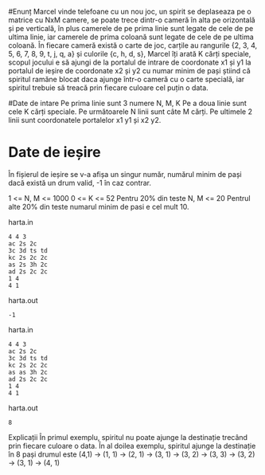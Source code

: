 #Enunț
Marcel vinde telefoane cu un nou joc, un spirit se deplaseaza pe o matrice cu NxM camere, 
se poate trece dintr-o cameră în alta pe orizontală și pe verticală, în plus camerele de pe prima 
linie sunt legate de cele de pe ultima linie, iar camerele de prima coloană sunt legate de cele de pe ultima coloană.
În fiecare cameră există o carte de joc, carțile au rangurile {2, 3, 4, 5, 6, 7, 8, 9, t, j, q, a} 
și culorile {c, h, d, s}, Marcel îți arată K cărți speciale, scopul jocului e să ajungi de la portalul 
de intrare de coordonate x1 și y1 la portalul de ieșire de coordonate x2 și y2 cu numar minim de pași știind că
spiritul ramăne blocat daca ajunge într-o cameră cu o carte specială, 
iar spiritul trebuie să treacă prin fiecare culoare cel puțin o data.

#Date de intare
Pe prima linie sunt 3 numere N, M, K
Pe a doua linie sunt cele K cărți speciale.
Pe următoarele N linii sunt câte M cărți.
Pe ultimele 2 linii sunt coordonatele portalelor x1 y1 și x2 y2.

# Date de ieșire
În fișierul de ieșire se v-a afișa un singur număr, numărul minim de pași dacă
există un drum valid, -1 în caz contrar.

1 <= N, M <= 1000
0 <= K <= 52
Pentru 20% din teste N, M <= 20
Pentrul alte 20% din teste numarul minim de pasi e cel mult 10.

harta.in
```
4 4 3
ac 2s 2c
3c 3d ts td
kc 2s 2c 2c  
as 2s 3h 2c
ad 2s 2c 2c
1 4
4 1
```
harta.out
```
-1
```

harta.in
```
4 4 3
ac 2s 2c
3c 3d ts td
kc 2s 2c 2c  
as as 3h 2c
ad 2s 2c 2c
1 4
4 1
```
harta.out
```
8
```

Explicații
În primul exemplu, spiritul nu poate ajunge la destinație
trecând prin fiecare culoare o data.
În al doilea exemplu, spiritul ajunge la destinație în 8 pași
drumul este (4,1) -> (1, 1) -> (2, 1) -> (3, 1) -> (3, 2) -> (3, 3)
-> (3, 2) -> (3, 1) -> (4, 1)
